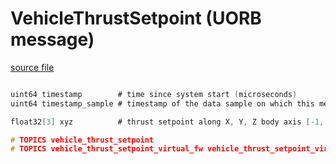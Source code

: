 # VehicleThrustSetpoint (UORB message)

[source file](https://github.com/PX4/PX4-Autopilot/blob/main/msg/VehicleThrustSetpoint.msg)

```c

uint64 timestamp        # time since system start (microseconds)
uint64 timestamp_sample # timestamp of the data sample on which this message is based (microseconds)

float32[3] xyz          # thrust setpoint along X, Y, Z body axis [-1, 1]

# TOPICS vehicle_thrust_setpoint
# TOPICS vehicle_thrust_setpoint_virtual_fw vehicle_thrust_setpoint_virtual_mc

```
